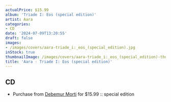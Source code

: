 ```yaml
---
actualPrice: $15.99
album: 'Triade I: Eos (special edition)'
artist: Aara
categories:
- CD
date: '2024-07-09T13:20:55'
draft: false
images:
- /images/covers/aara-triade_i:_eos_(special_edition).jpg
inStock: true
thumbnailImage: /images/covers/aara-triade_i:_eos_(special_edition)-thumb.jpg
title: 'Aara - Triade I: Eos (special edition)'
---
```


## CD
* Purchase from [Debemur Morti](https://debemurmorti.aisamerch.com/item/96826) for $15.99 :: special edition
